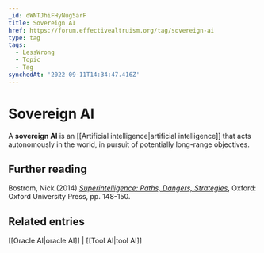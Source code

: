 ```yaml
---
_id: dWNTJhiFHyNug5arF
title: Sovereign AI
href: https://forum.effectivealtruism.org/tag/sovereign-ai
type: tag
tags:
  - LessWrong
  - Topic
  - Tag
synchedAt: '2022-09-11T14:34:47.416Z'
---
```

# Sovereign AI

A **sovereign AI** is an [[Artificial intelligence|artificial intelligence]] that acts autonomously in the world, in pursuit of potentially long-range objectives.

Further reading
---------------

Bostrom, Nick (2014) [*Superintelligence: Paths, Dangers, Strategies*](https://en.wikipedia.org/wiki/Special:BookSources/9780199678112), Oxford: Oxford University Press, pp. 148-150.

Related entries
---------------

[[Oracle AI|oracle AI]] | [[Tool AI|tool AI]]